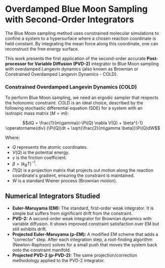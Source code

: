 # Overdamped Blue Moon Sampling with Second-Order Integrators

The Blue Moon sampling method uses constrained molecular simulations to confine a system to a hypersurface where a chosen reaction coordinate is held constant. By integrating the mean force along this coordinate, one can reconstruct the free energy surface.

This work presents the first application of the second-order accurate **Post-processor for Variable Diffusion (PVD-2)** integrator to Blue Moon sampling with overdamped Langevin dynamics (also known as Brownian or Constrained Overdamped Langevin Dynamics - COLD).

### Constrained Overdamped Langevin Dynamics (COLD)
To perform Blue Moon sampling, we need an ergodic sampler that respects the holonomic constraint. COLD is an ideal choice, described by the following stochastic differential equation (SDE) for a system with an isotropic mass matrix ($M=mI$):

$$dQ = \frac{1}{m\gamma}(-\Pi(Q) \nabla V(Q) + \beta^{-1} \operatorname{div} (\Pi(Q))dt + \sqrt{\frac{2}{m\gamma \beta}}\Pi(Q)dW$$

Where:
-   $Q$ represents the atomic coordinates.
-   $V(Q)$ is the potential energy.
-   $\gamma$ is the friction coefficient.
-   $\beta = (k_B T)^{-1}$.
-   $\Pi(Q)$ is a projection matrix that projects out motion along the reaction coordinate's gradient, ensuring the constraint is maintained.
-   $W$ is a standard Wiener process (Brownian motion).

## Numerical Integrators Studied

* **Euler-Maruyama (EM):** The standard, first-order weak integrator. It is simple but suffers from significant drift from the constraint.
* **PVD-2:** A second-order weak integrator for Brownian dynamics with variable diffusion. It shows improved constraint satisfaction over EM but still exhibits drift.
* **Projected Euler-Maruyama (p-EM):** A modified EM scheme that adds a "corrector" step. After each integration step, a root-finding algorithm (Newton-Raphson) solves for a small push that moves the system back onto the constraint manifold.
* **Projected PVD-2 (p-PVD-2):** The same projection/correction methodology applied to the PVD-2 integrator.
